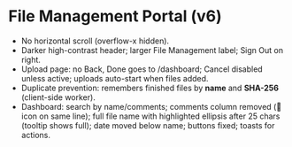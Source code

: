 # File Management Portal (v6)
- No horizontal scroll (overflow-x hidden).
- Darker high-contrast header; larger File Management label; Sign Out on right.
- Upload page: no Back, Done goes to /dashboard; Cancel disabled unless active; uploads auto-start when files added.
- Duplicate prevention: remembers finished files by **name** and **SHA-256** (client-side worker).
- Dashboard: search by name/comments; comments column removed (📜 icon on same line); full file name with highlighted ellipsis after 25 chars (tooltip shows full); date moved below name; buttons fixed; toasts for actions.

